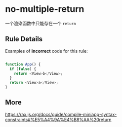 # no-multiple-return
一个渲染函数中只能存在一个 `return`

## Rule Details

Examples of **incorrect** code for this rule:

```js

function App() {
  if (false) {
    return <View>b</View>;
  }
  return <View>a</View>;
}

```

## More
https://rax.js.org/docs/guide/compile-miniapp-syntax-constraints#%E5%A4%9A%E4%B8%AA%20return